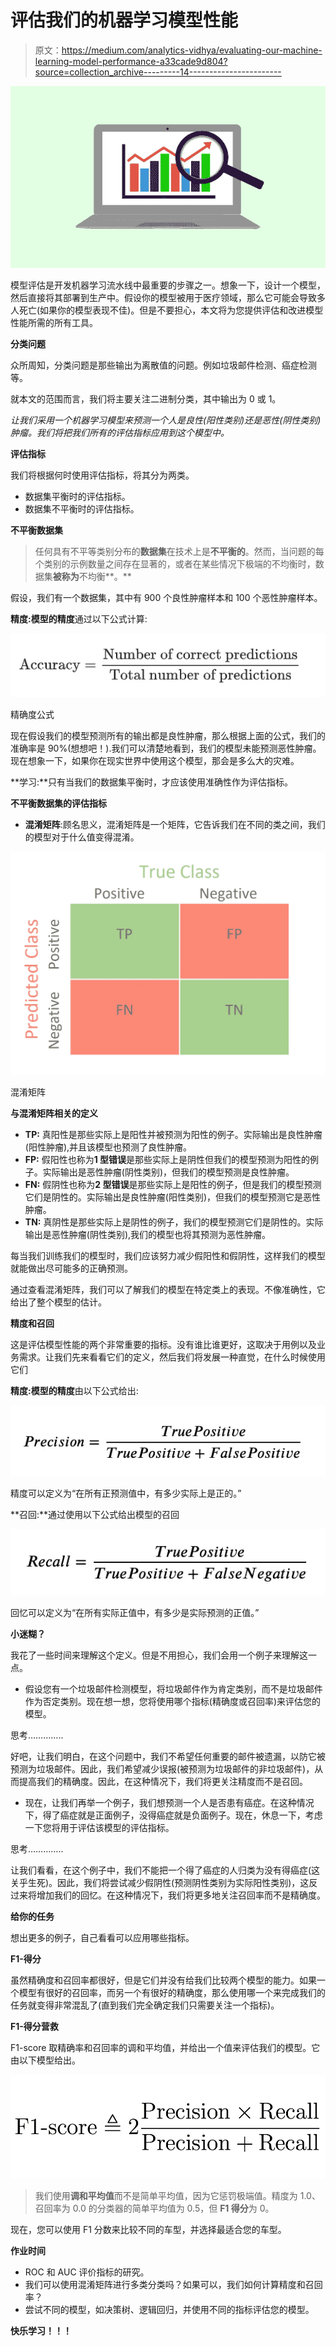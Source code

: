 # 评估我们的机器学习模型性能

> 原文：<https://medium.com/analytics-vidhya/evaluating-our-machine-learning-model-performance-a33cade9d804?source=collection_archive---------14----------------------->

![](img/0006c8265c8c79040161a5941a452dbc.png)

模型评估是开发机器学习流水线中最重要的步骤之一。想象一下，设计一个模型，然后直接将其部署到生产中。假设你的模型被用于医疗领域，那么它可能会导致多人死亡(如果你的模型表现不佳)。但是不要担心，本文将为您提供评估和改进模型性能所需的所有工具。

**分类问题**

众所周知，分类问题是那些输出为离散值的问题。例如垃圾邮件检测、癌症检测等。

就本文的范围而言，我们将主要关注二进制分类，其中输出为 0 或 1。

*让我们采用一个机器学习模型来预测一个人是良性(阳性类别)还是恶性(阴性类别)肿瘤。我们将把我们所有的评估指标应用到这个模型中。*

**评估指标**

我们将根据何时使用评估指标，将其分为两类。

*   数据集平衡时的评估指标。
*   数据集不平衡时的评估指标。

**不平衡数据集**

> 任何具有不平等类别分布的**数据集**在技术上是**不平衡的**。然而，当问题的每个类别的示例数量之间存在显著的，或者在某些情况下极端的不均衡时，数据集**被称为**不均衡**。**

假设，我们有一个数据集，其中有 900 个良性肿瘤样本和 100 个恶性肿瘤样本。

**精度:模型的精度**通过以下公式计算:

![](img/4ad31b9bad78a0cd818984238ca826dc.png)

精确度公式

现在假设我们的模型预测所有的输出都是良性肿瘤，那么根据上面的公式，我们的准确率是 90%(想想吧！).我们可以清楚地看到，我们的模型未能预测恶性肿瘤。现在想象一下，如果你在现实世界中使用这个模型，那会是多么大的灾难。

**学习:**只有当我们的数据集平衡时，才应该使用准确性作为评估指标。

**不平衡数据集的评估指标**

*   **混淆矩阵**:顾名思义，混淆矩阵是一个矩阵，它告诉我们在不同的类之间，我们的模型对于什么值变得混淆。

![](img/7086b67318e3e9d3e2e761d595d9d951.png)

混淆矩阵

**与混淆矩阵相关的定义**

*   **TP:** 真阳性是那些实际上是阳性并被预测为阳性的例子。实际输出是良性肿瘤(阳性肿瘤),并且该模型也预测了良性肿瘤。
*   **FP:** 假阳性也称为**1 型错误**是那些实际上是阴性但我们的模型预测为阳性的例子。实际输出是恶性肿瘤(阴性类别)，但我们的模型预测是良性肿瘤。
*   **FN:** 假阴性也称为**2 型错误**是那些实际上是阳性的例子，但是我们的模型预测它们是阴性的。实际输出是良性肿瘤(阳性类别)，但我们的模型预测它是恶性肿瘤。
*   **TN:** 真阴性是那些实际上是阴性的例子，我们的模型预测它们是阴性的。实际输出是恶性肿瘤(阴性类别),我们的模型也将其预测为恶性肿瘤。

每当我们训练我们的模型时，我们应该努力减少假阳性和假阴性，这样我们的模型就能做出尽可能多的正确预测。

通过查看混淆矩阵，我们可以了解我们的模型在特定类上的表现。不像准确性，它给出了整个模型的估计。

**精度和召回**

这是评估模型性能的两个非常重要的指标。没有谁比谁更好，这取决于用例以及业务需求。让我们先来看看它们的定义，然后我们将发展一种直觉，在什么时候使用它们

**精度:模型的精度**由以下公式给出:

![](img/f12d8c623180287e0c2f536a7db78a19.png)

精度可以定义为“在所有正预测值中，有多少实际上是正的。”

**召回:**通过使用以下公式给出模型的召回

![](img/fa80a19d7fd8af00e0df5077e3c8a860.png)

回忆可以定义为“在所有实际正值中，有多少是实际预测的正值。”

**小迷糊？**

我花了一些时间来理解这个定义。但是不用担心，我们会用一个例子来理解这一点。

*   假设您有一个垃圾邮件检测模型，将垃圾邮件作为肯定类别，而不是垃圾邮件作为否定类别。现在想一想，您将使用哪个指标(精确度或召回率)来评估您的模型。

思考…………..

好吧，让我们明白，在这个问题中，我们不希望任何重要的邮件被遗漏，以防它被预测为垃圾邮件。因此，我们希望减少误报(被预测为垃圾邮件的非垃圾邮件)，从而提高我们的精确度。因此，在这种情况下，我们将更关注精度而不是召回。

*   现在，让我们再举一个例子，我们想预测一个人是否患有癌症。在这种情况下，得了癌症就是正面例子，没得癌症就是负面例子。现在，休息一下，考虑一下您将用于评估该模型的评估指标。

思考…………..

让我们看看，在这个例子中，我们不能把一个得了癌症的人归类为没有得癌症(这关乎生死)。因此，我们将尝试减少假阴性(预测阴性类别为实际阳性类别)，这反过来将增加我们的回忆。在这种情况下，我们将更多地关注召回率而不是精确度。

**给你的任务**

想出更多的例子，自己看看可以应用哪些指标。

**F1-得分**

虽然精确度和召回率都很好，但是它们并没有给我们比较两个模型的能力。如果一个模型有很好的召回率，而另一个有很好的精确度，那么使用哪一个来完成我们的任务就变得非常混乱了(直到我们完全确定我们只需要关注一个指标)。

**F1-得分营救**

F1-score 取精确率和召回率的调和平均值，并给出一个值来评估我们的模型。它由以下模型给出。

![](img/8026f6222794fc1cd67f4b28ecbeaf13.png)

> 我们使用**调和平均值**而不是简单平均值，因为它惩罚极端值。精度为 1.0、召回率为 0.0 的分类器的简单平均值为 0.5，但 **F1 得分**为 0。

现在，您可以使用 F1 分数来比较不同的车型，并选择最适合您的车型。

**作业时间**

*   ROC 和 AUC 评价指标的研究。
*   我们可以使用混淆矩阵进行多类分类吗？如果可以，我们如何计算精度和召回率？
*   尝试不同的模型，如决策树、逻辑回归，并使用不同的指标评估您的模型。

**快乐学习！！！**